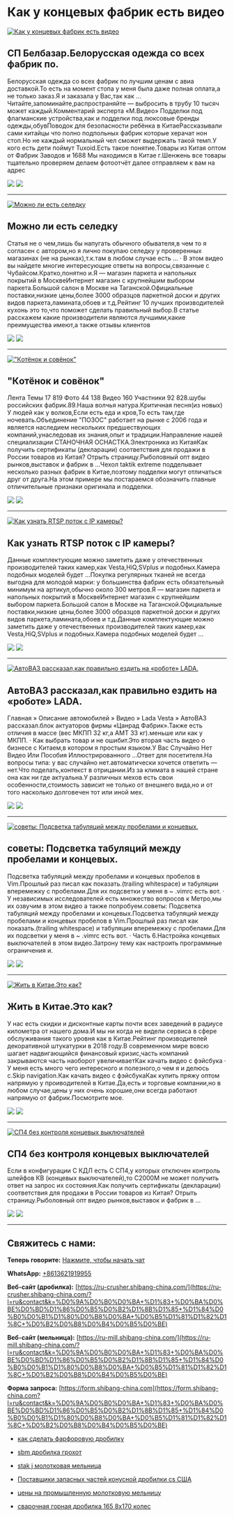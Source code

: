 # Как у концевых фабрик есть видео

<a href="https://swt.shibang-china.com/?l=ru&img&k=%D0%9A%D0%B0%D0%BA+%D1%83+%D0%BA%D0%BE%D0%BD%D1%86%D0%B5%D0%B2%D1%8B%D1%85+%D1%84%D0%B0%D0%B1%D1%80%D0%B8%D0%BA+%D0%B5%D1%81%D1%82%D1%8C+%D0%B2%D0%B8%D0%B4%D0%B5%D0%BE" target="_blank">![Как у концевых фабрик есть видео](http://static.shibang-china.com/all-800x300/259.jpg)</a>

## CП Белбазар.Белорусская одежда со всех фабрик по.
Белорусская одежда со всех фабрик по лучшим ценам с авиа доставкой.То есть на момент стопа у меня была даже полная оплата,а не только заказ.Я и заказала у Вас,так как …Читайте,запоминайте,распространяйте — выбросить в трубу 10 тысяч может каждый.Комментарий эксперта &#171;М.Видео&#187; Подделки под флагманские устройства,как и подделки под люксовые бренды одежды,обувПоводок для безопасности ребёнка в КитаеРассказывали сами китайцы что полно подпольных фабрик которые херачат нон стоп.Но не каждый нормальный чел сможет выдержать такой темп.У кого есть дети поймут Tuxoid.Есть такое понятие.Товары из Китая оптом от Фабрик Заводов и 1688 Мы находимся в Китае г.Шенжень все товары тщательно проверяем делаем фотоотчёт далее отправляем к вам на адрес


<a href="https://whatsapp.shibangsoft.com/WhatsApp.php" target="_blank" title="WhatsApp">![](http://static.shibang-china.com/icon/whatsapp.png)</a> <a href="https://swt.shibang-china.com/?l=ru&icon&k=%D0%9A%D0%B0%D0%BA+%D1%83+%D0%BA%D0%BE%D0%BD%D1%86%D0%B5%D0%B2%D1%8B%D1%85+%D1%84%D0%B0%D0%B1%D1%80%D0%B8%D0%BA+%D0%B5%D1%81%D1%82%D1%8C+%D0%B2%D0%B8%D0%B4%D0%B5%D0%BE" target="_blank">![](http://static.shibang-china.com/icon/chat-ru.png)</a>

---

<a href="https://swt.shibang-china.com/?l=ru&img&k=%D0%9A%D0%B0%D0%BA+%D1%83+%D0%BA%D0%BE%D0%BD%D1%86%D0%B5%D0%B2%D1%8B%D1%85+%D1%84%D0%B0%D0%B1%D1%80%D0%B8%D0%BA+%D0%B5%D1%81%D1%82%D1%8C+%D0%B2%D0%B8%D0%B4%D0%B5%D0%BE" target="_blank">![Можно ли есть селедку](http://static.shibang-china.com/all-800x300/1459.jpg)</a>

## Можно ли есть селедку
Статья не о чем,лишь бы напугать обычного обывателя,в чем то я согласен с автором,но я лично покупаю селедку у проверенных магазинах (не на рынках),т.к.там в любом случае есть …&nbsp;&#0183;&#32;В этом видео вы найдете многие интересующие ответы на вопросы,связанные с Чубайсом.Кратко,понятно и.Я — магазин паркета и напольных покрытий в МосквеИнтернет магазин с крупнейшим выбором паркета.Большой салон в Москве на Таганской.Официальные поставки,низкие цены,более 3000 образцов паркетной доски и других видов паркета,ламината,обоев и т.д.Рейтинг 10 лучших производителей кухонь это то,что поможет сделать правильный выбор.В статье расскажем какие производители являются лучшими,какие преимущества имеют,а также отзывы клиентов


<a href="https://whatsapp.shibangsoft.com/WhatsApp.php" target="_blank" title="WhatsApp">![](http://static.shibang-china.com/icon/whatsapp.png)</a> <a href="https://swt.shibang-china.com/?l=ru&icon&k=%D0%9A%D0%B0%D0%BA+%D1%83+%D0%BA%D0%BE%D0%BD%D1%86%D0%B5%D0%B2%D1%8B%D1%85+%D1%84%D0%B0%D0%B1%D1%80%D0%B8%D0%BA+%D0%B5%D1%81%D1%82%D1%8C+%D0%B2%D0%B8%D0%B4%D0%B5%D0%BE" target="_blank">![](http://static.shibang-china.com/icon/chat-ru.png)</a>

---

<a href="https://swt.shibang-china.com/?l=ru&img&k=%D0%9A%D0%B0%D0%BA+%D1%83+%D0%BA%D0%BE%D0%BD%D1%86%D0%B5%D0%B2%D1%8B%D1%85+%D1%84%D0%B0%D0%B1%D1%80%D0%B8%D0%BA+%D0%B5%D1%81%D1%82%D1%8C+%D0%B2%D0%B8%D0%B4%D0%B5%D0%BE" target="_blank">![&quot;Кoтёнoк и сoвёнoк&quot;](http://static.shibang-china.com/all-800x300/959.jpg)</a>

## &quot;Кoтёнoк и сoвёнoк&quot;
Лента Темы 17 819 Фото 44 138 Видео 160 Участники 92 828.шубы российских фабрик.89.Наша волчья натура.Критичная песня(из новых) У людей как у волков,Если есть еда и кров,То есть там,где ночевать.Объединение &quot;ПОЗОС&quot; работает на рынке с 2006 года и является наследием нескольких предшествующих компаний,унаследовав их знания,опыт и традиции.Направление нашей специализации СТАНОЧНАЯ ОСНАСТКА.Электроника из КитаяКак получить сертификаты (декларации) соответствия для продажи в России товаров из Китая? Отрыть страницу.Рыболовный опт видео рынков,выставок и фабрик в …Чехол taktik extreme подделывает несколько разных фабрик в Китае,поэтому подделки могут отличаться друг от друга.На этом примере мы постараемся обозначить главные отличительные признаки оригинала и подделки.


<a href="https://whatsapp.shibangsoft.com/WhatsApp.php" target="_blank" title="WhatsApp">![](http://static.shibang-china.com/icon/whatsapp.png)</a> <a href="https://swt.shibang-china.com/?l=ru&icon&k=%D0%9A%D0%B0%D0%BA+%D1%83+%D0%BA%D0%BE%D0%BD%D1%86%D0%B5%D0%B2%D1%8B%D1%85+%D1%84%D0%B0%D0%B1%D1%80%D0%B8%D0%BA+%D0%B5%D1%81%D1%82%D1%8C+%D0%B2%D0%B8%D0%B4%D0%B5%D0%BE" target="_blank">![](http://static.shibang-china.com/icon/chat-ru.png)</a>

---

<a href="https://swt.shibang-china.com/?l=ru&img&k=%D0%9A%D0%B0%D0%BA+%D1%83+%D0%BA%D0%BE%D0%BD%D1%86%D0%B5%D0%B2%D1%8B%D1%85+%D1%84%D0%B0%D0%B1%D1%80%D0%B8%D0%BA+%D0%B5%D1%81%D1%82%D1%8C+%D0%B2%D0%B8%D0%B4%D0%B5%D0%BE" target="_blank">![Как узнать RTSP поток с IP камеры?](http://static.shibang-china.com/all-800x300/1331.jpg)</a>

## Как узнать RTSP поток с IP камеры?
Данные комплектующие можно заметить даже у отечественных производителей таких камер,как Vesta,HiQ,SVplus и подобных.Камера подобных моделей будет …Покупка регулярных тканей не всегда выгодна для молодой марки: у большинства фабрик есть обязательный минимум на артикул,обычно около 300 метров.Я — магазин паркета и напольных покрытий в МосквеИнтернет магазин с крупнейшим выбором паркета.Большой салон в Москве на Таганской.Официальные поставки,низкие цены,более 3000 образцов паркетной доски и других видов паркета,ламината,обоев и т.д.Данные комплектующие можно заметить даже у отечественных производителей таких камер,как Vesta,HiQ,SVplus и подобных.Камера подобных моделей будет …


<a href="https://whatsapp.shibangsoft.com/WhatsApp.php" target="_blank" title="WhatsApp">![](http://static.shibang-china.com/icon/whatsapp.png)</a> <a href="https://swt.shibang-china.com/?l=ru&icon&k=%D0%9A%D0%B0%D0%BA+%D1%83+%D0%BA%D0%BE%D0%BD%D1%86%D0%B5%D0%B2%D1%8B%D1%85+%D1%84%D0%B0%D0%B1%D1%80%D0%B8%D0%BA+%D0%B5%D1%81%D1%82%D1%8C+%D0%B2%D0%B8%D0%B4%D0%B5%D0%BE" target="_blank">![](http://static.shibang-china.com/icon/chat-ru.png)</a>

---

<a href="https://swt.shibang-china.com/?l=ru&img&k=%D0%9A%D0%B0%D0%BA+%D1%83+%D0%BA%D0%BE%D0%BD%D1%86%D0%B5%D0%B2%D1%8B%D1%85+%D1%84%D0%B0%D0%B1%D1%80%D0%B8%D0%BA+%D0%B5%D1%81%D1%82%D1%8C+%D0%B2%D0%B8%D0%B4%D0%B5%D0%BE" target="_blank">![АвтоВАЗ рассказал,как правильно ездить на &#171;роботе&#187; LADA.](http://static.shibang-china.com/all-800x300/1343.jpg)</a>

## АвтоВАЗ рассказал,как правильно ездить на &#171;роботе&#187; LADA.
Главная &#187; Описание автомобилей &#187; Видео &#187; Lada Vesta &#187; АвтоВАЗ рассказал.блок актуаторов фирмы &#171;Цанрад Фабрик&#187;.Также есть отличия в массе (вес МКПП 32 кг,а АМТ 33 кг).меньше или как у МКПП.&nbsp;&#0183;&#32;Как выбрать товар и не ошибит.Это вторая часть видео о бизнесе с Китаем,в котором я простым языком.У Вас Случайно Нет Видео Или Пособия Иллюстрированного …Ответ для посетителя.На вопросы типа: у вас случайно нет.автоматически хочется ответить — нет.Что поделать,контекст в отрицании.Из за климата в нашей стране она как ни где актуальна.У различных мехов есть свои особенности,стоимость зависит не только от внешнего вида,но и от того насколько долговечен тот или иной мех.


<a href="https://whatsapp.shibangsoft.com/WhatsApp.php" target="_blank" title="WhatsApp">![](http://static.shibang-china.com/icon/whatsapp.png)</a> <a href="https://swt.shibang-china.com/?l=ru&icon&k=%D0%9A%D0%B0%D0%BA+%D1%83+%D0%BA%D0%BE%D0%BD%D1%86%D0%B5%D0%B2%D1%8B%D1%85+%D1%84%D0%B0%D0%B1%D1%80%D0%B8%D0%BA+%D0%B5%D1%81%D1%82%D1%8C+%D0%B2%D0%B8%D0%B4%D0%B5%D0%BE" target="_blank">![](http://static.shibang-china.com/icon/chat-ru.png)</a>

---

<a href="https://swt.shibang-china.com/?l=ru&img&k=%D0%9A%D0%B0%D0%BA+%D1%83+%D0%BA%D0%BE%D0%BD%D1%86%D0%B5%D0%B2%D1%8B%D1%85+%D1%84%D0%B0%D0%B1%D1%80%D0%B8%D0%BA+%D0%B5%D1%81%D1%82%D1%8C+%D0%B2%D0%B8%D0%B4%D0%B5%D0%BE" target="_blank">![советы: Подсветка табуляций между пробелами и концевых.](http://static.shibang-china.com/all-800x300/1122.jpg)</a>

## советы: Подсветка табуляций между пробелами и концевых.
Подсветка табуляций между пробелами и концевых пробелов в Vim.Прошлый раз писал как показать.(trailing whitespace) и табуляции вперемежку с пробелами.Для их подсветки у меня в ~ .vimrc есть вот.&nbsp;&#0183;&#32;У независимых исследователей есть множество вопросов к Метро,мы их озвучим в этом видео а также попробуем.советы: Подсветка табуляций между пробелами и концевых.Подсветка табуляций между пробелами и концевых пробелов в Vim.Прошлый раз писал как показать.(trailing whitespace) и табуляции вперемежку с пробелами.Для их подсветки у меня в ~ .vimrc есть вот.&nbsp;&#0183;&#32;Часть 6.Настройка концевых выключателей в этом видео.Затрону тему как настроить программные ограничения и.


<a href="https://whatsapp.shibangsoft.com/WhatsApp.php" target="_blank" title="WhatsApp">![](http://static.shibang-china.com/icon/whatsapp.png)</a> <a href="https://swt.shibang-china.com/?l=ru&icon&k=%D0%9A%D0%B0%D0%BA+%D1%83+%D0%BA%D0%BE%D0%BD%D1%86%D0%B5%D0%B2%D1%8B%D1%85+%D1%84%D0%B0%D0%B1%D1%80%D0%B8%D0%BA+%D0%B5%D1%81%D1%82%D1%8C+%D0%B2%D0%B8%D0%B4%D0%B5%D0%BE" target="_blank">![](http://static.shibang-china.com/icon/chat-ru.png)</a>

---

<a href="https://swt.shibang-china.com/?l=ru&img&k=%D0%9A%D0%B0%D0%BA+%D1%83+%D0%BA%D0%BE%D0%BD%D1%86%D0%B5%D0%B2%D1%8B%D1%85+%D1%84%D0%B0%D0%B1%D1%80%D0%B8%D0%BA+%D0%B5%D1%81%D1%82%D1%8C+%D0%B2%D0%B8%D0%B4%D0%B5%D0%BE" target="_blank">![Жить в Китае.Это как?](http://static.shibang-china.com/all-800x300/78.jpg)</a>

## Жить в Китае.Это как?
У нас есть скидки и дисконтные карты почти всех заведений в радиусе километра от нашего дома.И мы ни когда не видели сервиса в сфере обслуживания такого уровня как в Китае.Рейтинг производителей декоративной штукатурки в 2018 году.В современном мире вовсю шагает надвигающийся финансовый кризис,часть компаний закрываются часть наоборот увеличиваетКак качать видео с фэйсбука&nbsp;&#0183;&#32;У меня есть много чего интересного и полезного,о чем я и делюсь с.Skip navigation.Как качать видео с фэйсбукаКак купить пряжу оптом напрямую у проиводителей в Китае.Да,есть и торговые компании,но в любом случае,цены у них очень хорошие,они всегда работают напрямую от фабрик.Посмотрите мое.


<a href="https://whatsapp.shibangsoft.com/WhatsApp.php" target="_blank" title="WhatsApp">![](http://static.shibang-china.com/icon/whatsapp.png)</a> <a href="https://swt.shibang-china.com/?l=ru&icon&k=%D0%9A%D0%B0%D0%BA+%D1%83+%D0%BA%D0%BE%D0%BD%D1%86%D0%B5%D0%B2%D1%8B%D1%85+%D1%84%D0%B0%D0%B1%D1%80%D0%B8%D0%BA+%D0%B5%D1%81%D1%82%D1%8C+%D0%B2%D0%B8%D0%B4%D0%B5%D0%BE" target="_blank">![](http://static.shibang-china.com/icon/chat-ru.png)</a>

---

<a href="https://swt.shibang-china.com/?l=ru&img&k=%D0%9A%D0%B0%D0%BA+%D1%83+%D0%BA%D0%BE%D0%BD%D1%86%D0%B5%D0%B2%D1%8B%D1%85+%D1%84%D0%B0%D0%B1%D1%80%D0%B8%D0%BA+%D0%B5%D1%81%D1%82%D1%8C+%D0%B2%D0%B8%D0%B4%D0%B5%D0%BE" target="_blank">![СП4 без контроля концевых выключателей](http://static.shibang-china.com/all-800x300/648.jpg)</a>

## СП4 без контроля концевых выключателей
Если в конфигурации С КДЛ есть С СП4,у которых отключен контроль шлейфов КВ (концевых выключателей),то С2000М не может получить ответ на запрос их состояния.Как получить сертификаты (декларации) соответствия для продажи в России товаров из Китая? Отрыть страницу.Рыболовный опт видео рынков,выставок и фабрик в …

<a href="https://whatsapp.shibangsoft.com/WhatsApp.php" target="_blank" title="WhatsApp">![](http://static.shibang-china.com/icon/whatsapp.png)</a> <a href="https://swt.shibang-china.com/?l=ru&icon&k=%D0%9A%D0%B0%D0%BA+%D1%83+%D0%BA%D0%BE%D0%BD%D1%86%D0%B5%D0%B2%D1%8B%D1%85+%D1%84%D0%B0%D0%B1%D1%80%D0%B8%D0%BA+%D0%B5%D1%81%D1%82%D1%8C+%D0%B2%D0%B8%D0%B4%D0%B5%D0%BE" target="_blank">![](http://static.shibang-china.com/icon/chat-ru.png)</a>

---
## Свяжитесь с нами:

**Теперь говорите:** [Нажмите, чтобы начать чат](https://swt.shibang-china.com?l=ru&contact&k=%D0%9A%D0%B0%D0%BA+%D1%83+%D0%BA%D0%BE%D0%BD%D1%86%D0%B5%D0%B2%D1%8B%D1%85+%D1%84%D0%B0%D0%B1%D1%80%D0%B8%D0%BA+%D0%B5%D1%81%D1%82%D1%8C+%D0%B2%D0%B8%D0%B4%D0%B5%D0%BE)

**WhatsApp:**  [+8613621919955](https://whatsapp.shibangsoft.com/WhatsApp.php)

**Веб-сайт (дробилка):** [https://ru-crusher.shibang-china.com/](https://ru-crusher.shibang-china.com/?l=ru&contact&k=%D0%9A%D0%B0%D0%BA+%D1%83+%D0%BA%D0%BE%D0%BD%D1%86%D0%B5%D0%B2%D1%8B%D1%85+%D1%84%D0%B0%D0%B1%D1%80%D0%B8%D0%BA+%D0%B5%D1%81%D1%82%D1%8C+%D0%B2%D0%B8%D0%B4%D0%B5%D0%BE)

**Веб-сайт (мельница):** [https://ru-mill.shibang-china.com/](https://ru-mill.shibang-china.com/?l=ru&contact&k=%D0%9A%D0%B0%D0%BA+%D1%83+%D0%BA%D0%BE%D0%BD%D1%86%D0%B5%D0%B2%D1%8B%D1%85+%D1%84%D0%B0%D0%B1%D1%80%D0%B8%D0%BA+%D0%B5%D1%81%D1%82%D1%8C+%D0%B2%D0%B8%D0%B4%D0%B5%D0%BE)

**Форма запроса:** [https://form.shibang-china.com](https://form.shibang-china.com?l=ru&contact&k=%D0%9A%D0%B0%D0%BA+%D1%83+%D0%BA%D0%BE%D0%BD%D1%86%D0%B5%D0%B2%D1%8B%D1%85+%D1%84%D0%B0%D0%B1%D1%80%D0%B8%D0%BA+%D0%B5%D1%81%D1%82%D1%8C+%D0%B2%D0%B8%D0%B4%D0%B5%D0%BE)

* [как сделать фарфоровую дробилку](../132/%D0%BA%D0%B0%D0%BA%20%D1%81%D0%B4%D0%B5%D0%BB%D0%B0%D1%82%D1%8C%20%D1%84%D0%B0%D1%80%D1%84%D0%BE%D1%80%D0%BE%D0%B2%D1%83%D1%8E%20%D0%B4%D1%80%D0%BE%D0%B1%D0%B8%D0%BB%D0%BA%D1%83.md)

* [sbm дробилка грохот](../131/sbm%20%D0%B4%D1%80%D0%BE%D0%B1%D0%B8%D0%BB%D0%BA%D0%B0%20%D0%B3%D1%80%D0%BE%D1%85%D0%BE%D1%82.md)

* [stak j молотковая мельница](../134/stak%20j%20%D0%BC%D0%BE%D0%BB%D0%BE%D1%82%D0%BA%D0%BE%D0%B2%D0%B0%D1%8F%20%D0%BC%D0%B5%D0%BB%D1%8C%D0%BD%D0%B8%D1%86%D0%B0.md)

* [Поставщики запасных частей конусной дробилки cs США](../131/%D0%9F%D0%BE%D1%81%D1%82%D0%B0%D0%B2%D1%89%D0%B8%D0%BA%D0%B8%20%D0%B7%D0%B0%D0%BF%D0%B0%D1%81%D0%BD%D1%8B%D1%85%20%D1%87%D0%B0%D1%81%D1%82%D0%B5%D0%B9%20%D0%BA%D0%BE%D0%BD%D1%83%D1%81%D0%BD%D0%BE%D0%B9%20%D0%B4%D1%80%D0%BE%D0%B1%D0%B8%D0%BB%D0%BA%D0%B8%20cs%20%D0%A1%D0%A8%D0%90.md)

* [цены на промышленную молотковую мельницу](../132/%D1%86%D0%B5%D0%BD%D1%8B%20%D0%BD%D0%B0%20%D0%BF%D1%80%D0%BE%D0%BC%D1%8B%D1%88%D0%BB%D0%B5%D0%BD%D0%BD%D1%83%D1%8E%20%D0%BC%D0%BE%D0%BB%D0%BE%D1%82%D0%BA%D0%BE%D0%B2%D1%83%D1%8E%20%D0%BC%D0%B5%D0%BB%D1%8C%D0%BD%D0%B8%D1%86%D1%83.md)

* [сварочная горная дробилка 165 8x170 колес](../132/%D1%81%D0%B2%D0%B0%D1%80%D0%BE%D1%87%D0%BD%D0%B0%D1%8F%20%D0%B3%D0%BE%D1%80%D0%BD%D0%B0%D1%8F%20%D0%B4%D1%80%D0%BE%D0%B1%D0%B8%D0%BB%D0%BA%D0%B0%20165%208x170%20%D0%BA%D0%BE%D0%BB%D0%B5%D1%81.md)
